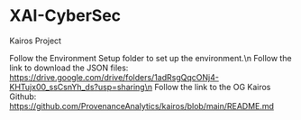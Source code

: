 # XAI-CyberSec
Kairos Project

Follow the Environment Setup folder to set up the environment.\n
Follow the link to download the JSON files: https://drive.google.com/drive/folders/1adRsgQqcONj4-KHTujx00_ssCsnYh_ds?usp=sharing\n
Follow the link to the OG Kairos Github: https://github.com/ProvenanceAnalytics/kairos/blob/main/README.md
